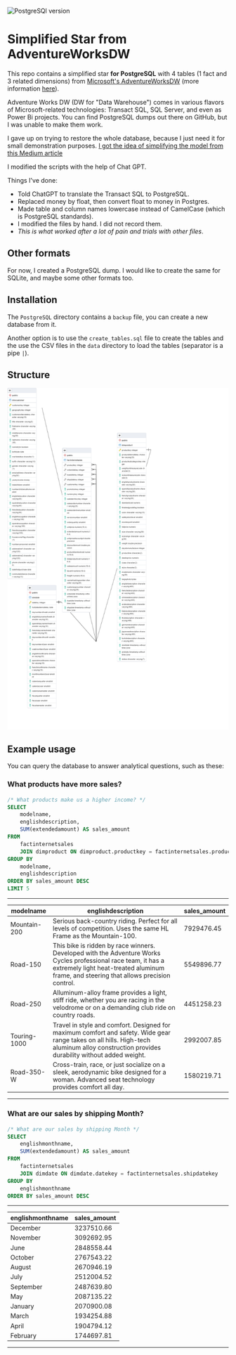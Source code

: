 ![PostgreSQl version](https://img.shields.io/badge/PostgreSQL-14-blue.svg)

# Simplified Star from AdventureWorksDW

This repo contains a simplified star **for PostgreSQL** with 4 tables (1 fact and 3 related dimensions) from [Microsoft's AdventureWorksDW](https://github.com/microsoft/sql-server-samples/tree/master) (more information [here](https://learn.microsoft.com/en-us/sql/samples/adventureworks-install-configure?view=sql-server-ver16&tabs=ssms)).

Adventure Works DW (DW for "Data Warehouse") comes in various flavors of Microsoft-related technologies: Transact SQL, SQL Server, and even as Power Bi projects. You can find PostgreSQL dumps out there on GitHub, but I was unable to make them work.

I gave up on trying to restore the whole database, because I just need it for small demonstration purposes. [I got the idea of simplifying the model from this Medium article](https://medium.com/@marinicaionel/dimensional-design-using-adventure-works-dw-a4837fcb9d3b)


I modified the scripts with the help of Chat GPT.


Things I've done:

* Told ChatGPT to translate the Transact SQL to PostgreSQL.
* Replaced money by float, then convert float to money in Postgres.
* Made table and column names lowercase instead of CamelCase (which is PostgreSQL standards).
* I modified the files by hand. I did not record them.
* *This is what worked after a lot of pain and trials with other files*.

## Other formats

For now, I created a PostgreSQL dump. I would like to create the same for SQLite, and maybe some other formats too.

## Installation

The `PostgreSQL` directory contains a `backup` file, you can create a new database from it.

Another option is to use the `create_tables.sql` file to create the tables and the use the CSV files in the `data` directory to load the tables (separator is a pipe `|`).

## Structure

![](img/star.png)

## Example usage 

You can query the database to answer analytical questions, such as these:

### What products have more sales?

```sql
/* What products make us a higher income? */
SELECT
    modelname,
    englishdescription,
    SUM(extendedamount) AS sales_amount
FROM
    factinternetsales
    JOIN dimproduct ON dimproduct.productkey = factinternetsales.productkey
GROUP BY 
    modelname,
    englishdescription
ORDER BY sales_amount DESC
LIMIT 5
```

------------------------------------------------------------------------------------------------------------------------------------------------------------------------------------------------------------------------------------------
| modelname    | englishdescription                                                                                                                                                                                       | sales_amount |
| ------------ | -------------------------------------------------------------------------------------------------------------------------------------------------------------------------------------------------------- | ------------ |
| Mountain-200 | Serious back-country riding. Perfect for all levels of competition. Uses the same HL Frame as the Mountain-100.                                                                                          | 7929476.45   |
| Road-150     | This bike is ridden by race winners. Developed with the Adventure Works Cycles professional race team, it has a extremely light heat-treated aluminum frame, and steering that allows precision control. | 5549896.77   |
| Road-250     | Alluminum-alloy frame provides a light, stiff ride, whether you are racing in the velodrome or on a demanding club ride on country roads.                                                                | 4451258.23   |
| Touring-1000 | Travel in style and comfort. Designed for maximum comfort and safety. Wide gear range takes on all hills. High-tech aluminum alloy construction provides durability without added weight.                | 2992007.85   |
| Road-350-W   | Cross-train, race, or just socialize on a sleek, aerodynamic bike designed for a woman.  Advanced seat technology provides comfort all day.                                                              | 1580219.71   |
------------------------------------------------------------------------------------------------------------------------------------------------------------------------------------------------------------------------------------------

### What are our sales by shipping Month?

```sql
/* What are our sales by shipping Month */
SELECT 
    englishmonthname,
    SUM(extendedamount) AS sales_amount
FROM
    factinternetsales
    JOIN dimdate ON dimdate.datekey = factinternetsales.shipdatekey
GROUP BY 
    englishmonthname
ORDER BY sales_amount DESC
```

-----------------------------------
| englishmonthname | sales_amount |
| ---------------- | ------------ |
| December         | 3237510.66   |
| November         | 3092692.95   |
| June             | 2848558.44   |
| October          | 2767543.22   |
| August           | 2670946.19   |
| July             | 2512004.52   |
| September        | 2487639.80   |
| May              | 2087135.22   |
| January          | 2070900.08   |
| March            | 1934254.88   |
| April            | 1904794.12   |
| February         | 1744697.81   |
-----------------------------------
